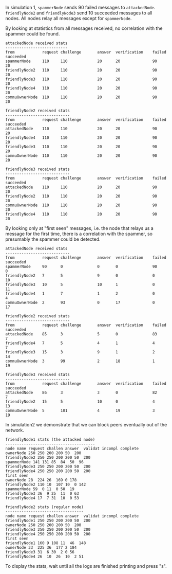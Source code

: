 In simulation 1, `spammerNode` sends 90 failed messages to `attackedNode`. `friendlyNode2` and `friendlyNode3` send 10 succeeded messages to all nodes. All nodes relay all messages except for `spammerNode`.

By looking at statistics from all messages received, no correlation with the spammer could be found.

```
attackedNode received stats
---------------------------
from            request challenge       answer  verification    failed  succeeded
spammerNode     110     110             20      20              90      20
friendlyNode2   110     110             20      20              90      20
friendlyNode3   110     110             20      20              90      20
friendlyNode4   110     110             20      20              90      20
commuOwnerNode  110     110             20      20              90      20

friendlyNode2 received stats
----------------------------
from            request challenge       answer  verification    failed  succeeded
attackedNode    110     110             20      20              90      20
friendlyNode4   110     110             20      20              90      20
friendlyNode3   110     110             20      20              90      20
commuOwnerNode  110     110             20      20              90      20

friendlyNode3 received stats
----------------------------
from            request challenge       answer  verification    failed  succeeded
attackedNode    110     110             20      20              90      20
friendlyNode2   110     110             20      20              90      20
commuOwnerNode  110     110             20      20              90      20
friendlyNode4   110     110             20      20              90      20
```

By looking only at "first seen" messages, i.e. the node that relays us a message for the first time, there is a correlation with the spammer, so presumably the spammer could be detected.

```
attackedNode received stats
----------------------------
from            request challenge       answer  verification    failed  succeeded
spammerNode     90      0               0       0               90      0
friendlyNode2   7       5               9       0               0       10
friendlyNode3   10      5               10      1               0       11
friendlyNode4   1       7               1       2               0       4
commuOwnerNode  2       93              0       17              0       17

friendlyNode2 received stats
----------------------------
from            request challenge       answer  verification    failed  succeeded
attackedNode    85      3               5       0               83      7
friendlyNode4   7       5               4       1               4       7
friendlyNode3   15      3               9       1               2       14
commuOwnerNode  3       99              2       18              1       19

friendlyNode3 received stats
----------------------------
from            request challenge       answer  verification    failed  succeeded
attackedNode    86      3               3       0               82      7
friendlyNode2   15      5               10      0               4       13
commuOwnerNode  5       101             4       19              3       19
```

In simulation2 we demonstrate that we can block peers eventually out of the network.

```
friendlyNode1 stats (the attacked node)
---------------------------------------
node name request challen answer  validat incompl complete
ownerNode 250 250 200 200 50  200
friendlyNode2 250 250 200 200 50  200
spammerNode 141 131 85  84  50  96
friendlyNode3 250 250 200 200 50  200
friendlyNode4 250 250 200 200 50  200
first seen
ownerNode 28  224 26  169 0 178
friendlyNode2 110 10  107 10  0 142
spammerNode 59  0 11  0 50  19
friendlyNode3 36  9 25  11  0 63
friendlyNode4 17  7 31  10  0 53

friendlyNode2 stats (regular node)
----------------------------------
node name request challen answer  validat incompl complete
friendlyNode1 250 250 200 200 50  200
ownerNode 250 250 200 200 50  200
friendlyNode3 250 250 200 200 50  200
friendlyNode4 250 250 200 200 50  200
first seen
friendlyNode1 160 9 108 11  46  148
ownerNode 33  225 36  177 2 184
friendlyNode3 31  6 30  2 0 56
friendlyNode4 26  10  26  10  2 51
```

To display the stats, wait until all the logs are finished printing and press "s".
